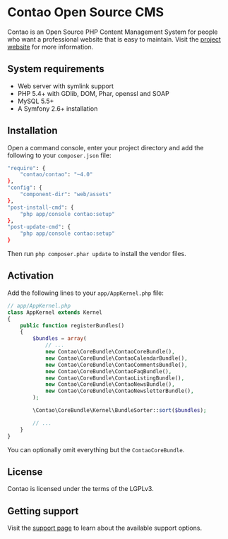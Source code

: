Contao Open Source CMS
======================

Contao is an Open Source PHP Content Management System for people who want a
professional website that is easy to maintain. Visit the [project website][1]
for more information.


System requirements
-------------------

 * Web server with symlink support
 * PHP 5.4+ with GDlib, DOM, Phar, openssl and SOAP
 * MySQL 5.5+
 * A Symfony 2.6+ installation


Installation
------------

Open a command console, enter your project directory and add the following to
 your `composer.json` file:

```sh
"require": {
    "contao/contao": "~4.0"
},
"config": {
    "component-dir": "web/assets"
},
"post-install-cmd": {
    "php app/console contao:setup"
},
"post-update-cmd": {
    "php app/console contao:setup"
}
``` 

Then run `php composer.phar update` to install the vendor files.


Activation
----------

Add the following lines to your `app/AppKernel.php` file:

```php
// app/AppKernel.php
class AppKernel extends Kernel
{
    public function registerBundles()
    {
        $bundles = array(
            // ...
            new Contao\CoreBundle\ContaoCoreBundle(),
            new Contao\CoreBundle\ContaoCalendarBundle(),
            new Contao\CoreBundle\ContaoCommentsBundle(),
            new Contao\CoreBundle\ContaoFaqBundle(),
            new Contao\CoreBundle\ContaoListingBundle(),
            new Contao\CoreBundle\ContaoNewsBundle(),
            new Contao\CoreBundle\ContaoNewsletterBundle(),
        );

        \Contao\CoreBundle\Kernel\BundleSorter::sort($bundles);

        // ...
    }
}
```

You can optionally omit everything but the `ContaoCoreBundle`.


License
-------

Contao is licensed under the terms of the LGPLv3.


Getting support
---------------

Visit the [support page][2] to learn about the available support options.


[1]: https://contao.org
[2]: https://contao.org/support.html
